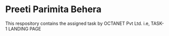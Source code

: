 # Preeti Parimita Behera

This respository contains the assigned task by OCTANET Pvt Ltd. i.e, TASK-1 LANDING PAGE 

